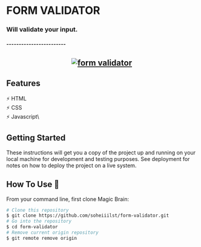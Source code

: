 # FORM VALIDATOR

### Will validate your input. 
#### ------------------------
<h2 align="center">
  <a href="http://uupload.ir/view/tn7c_form-validator.png" target="_blank"><img src="http://uupload.ir/files/tn7c_form-validator_thumb.png" border="0" alt="form validator" /></a>
  <br>
</h2>

## Features

⚡️ HTML\
⚡️ CSS\
⚡️ Javascript\

## Getting Started

These instructions will get you a copy of the project up and running on your local machine for development and testing purposes. See deployment for notes on how to deploy the project on a live system.

## How To Use 🔧

From your command line, first clone Magic Brain:

```bash
# Clone this repository
$ git clone https://github.com/soheiiilst/form-validator.git
# Go into the repository
$ cd form-validator
# Remove current origin repository
$ git remote remove origin
```
